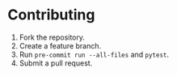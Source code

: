 # Contributing

1. Fork the repository.
2. Create a feature branch.
3. Run `pre-commit run --all-files` and `pytest`.
4. Submit a pull request.
